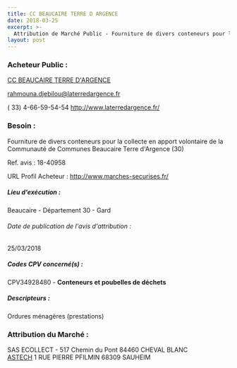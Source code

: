 ```yaml
---
title: CC BEAUCAIRE TERRE D ARGENCE
date: 2018-03-25
excerpt: >-
  Attribution de Marché Public - Fourniture de divers conteneurs pour la collecte en apport volontaire de la Communauté de Communes Beaucaire Terre d'Argence (30)
layout: post
---
```


### Acheteur Public : 
<a href="/acheteur-137/siren-243000585"> CC BEAUCAIRE TERRE D'ARGENCE</a><br/>



rahmouna.djebilou@laterredargence.fr

( 33) 4-66-59-54-54
http://www.laterredargence.fr/
### Besoin :

Fourniture de divers conteneurs pour la collecte en apport volontaire de la Communauté de Communes Beaucaire Terre d'Argence (30)

Ref. avis : 18-40958

URL Profil Acheteur : http://www.marches-securises.fr/

##### Lieu d'exécution :

Beaucaire - Département 30 - Gard

###### Date de publication de l'avis d'attribution : 
25/03/2018

##### Codes CPV concerné(s) :
CPV34928480 - **Conteneurs et poubelles de déchets** <br/>

##### Descripteurs :
Ordures ménagères (prestations) <br/>

### Attribution du Marché :
SAS ECOLLECT - 517 Chemin du Pont 84460 CHEVAL BLANC <br/>
<a href="/entreprise-546/siren-322942525"> ASTECH</a>    1 RUE PIERRE PFILMIN 68309 SAUHEIM <br/>
